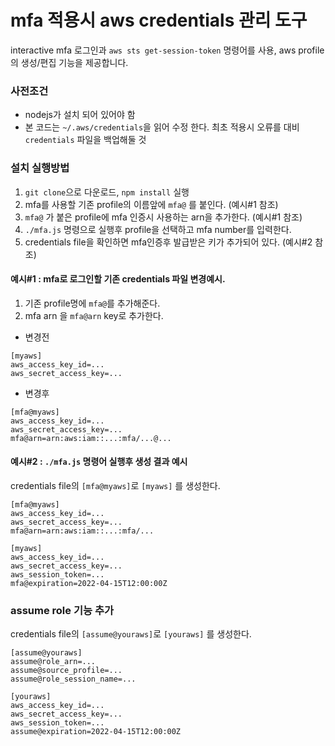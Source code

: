 # mfa 적용시 aws credentials 관리 도구

interactive mfa 로그인과 `aws sts get-session-token` 명령어를 사용, aws profile의 생성/편집 기능을 제공합니다.


### 사전조건

- nodejs가 설치 되어 있어야 함
- 본 코드는 `~/.aws/credentials`을 읽어 수정 한다. 최초 적용시 오류를 대비 `credentials` 파일을 백업해둘 것


### 설치 실행방법

1. `git clone`으로 다운로드, `npm install` 실행
2. mfa를 사용할 기존 profile의 이름앞에 `mfa@` 를 붙인다. (예시#1 참조)
2. `mfa@` 가 붙은 profile에 mfa 인증시 사용하는 arn을 추가한다. (예시#1 참조)
3. `./mfa.js` 명령으로 실행후 profile을 선택하고 mfa number를 입력한다.
4. credentials file을 확인하면 mfa인증후 발급받은 키가 추가되어 있다. (예시#2 참조)

#### 예시#1 : mfa로 로그인할 기존 credentials 파일 변경예시.

1. 기존 profile명에 `mfa@`를 추가해준다.
2. mfa arn 을 `mfa@arn` key로 추가한다.

- 변경전

```
[myaws]
aws_access_key_id=...
aws_secret_access_key=...
```

- 변경후

```
[mfa@myaws]
aws_access_key_id=...
aws_secret_access_key=...
mfa@arn=arn:aws:iam::...:mfa/...@...
```

#### 예시#2 : `./mfa.js` 명령어 실행후 생성 결과 예시

credentials file의 `[mfa@myaws]`로 `[myaws]` 를 생성한다.

```
[mfa@myaws]
aws_access_key_id=...
aws_secret_access_key=...
mfa@arn=arn:aws:iam::...:mfa/...

[myaws]
aws_access_key_id=...
aws_secret_access_key=...
aws_session_token=...
mfa@expiration=2022-04-15T12:00:00Z
```




### assume role 기능 추가

credentials file의 `[assume@youraws]`로 `[youraws]` 를 생성한다.

```
[assume@youraws]
assume@role_arn=...
assume@source_profile=...
assume@role_session_name=...

[youraws]
aws_access_key_id=...
aws_secret_access_key=...
aws_session_token=...
assume@expiration=2022-04-15T12:00:00Z
```

